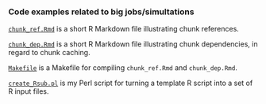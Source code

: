 ### Code examples related to big jobs/simultations

[`chunk_ref.Rmd`](chunk_ref.Rmd) is a short R Markdown file illustrating
chunk references.

[`chunk_dep.Rmd`](chunk_dep.Rmd) is a short R Markdown file illustrating
chunk dependencies, in regard to chunk caching.

[`Makefile`](Makefile) is a Makefile for compiling `chunk_ref.Rmd` and `chunk_dep.Rmd`.

[`create_Rsub.pl`](create_Rsub.pl) is my Perl script for turning a
template R script into a set of R input files.



